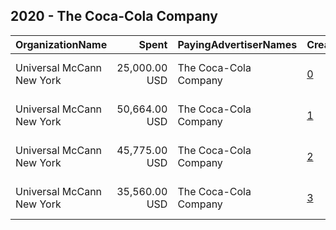 ## 2020 - The Coca-Cola Company 
|OrganizationName|Spent|PayingAdvertiserNames|CreativeUrls|Impressions|Genders|AgeBrackets|CountryCodes|BillingAddresses|CandidateBallotInformation|
|:---|---:|:---|:---|---:|:---|:---|:---|:---|:---|
|Universal McCann New York|25,000.00 USD|The Coca-Cola Company|[0](https://www.snap.com/political-ads/asset/40fe820feb61e905402d8dac5152096fd6751085da154b749958192a92a77f99?mediaType=mp4)|8,898,008||18+|united states|"100 W 33rd St,New York,10001,US"||
|Universal McCann New York|50,664.00 USD|The Coca-Cola Company|[1](https://www.snap.com/political-ads/asset/0852720949bdf98c3c426be1fa6d18c89c0a5abd66144068fa74df8db7b0aebc?mediaType=mp4)|22,629,077||18-24|united states|"100 W 33rd St,New York,10001,US"||
|Universal McCann New York|45,775.00 USD|The Coca-Cola Company|[2](https://www.snap.com/political-ads/asset/8826975a912b5f0e775d03b3221600b692a31b4c8bc1e493bafb0a6651d07bc1?mediaType=mp4)|20,502,457||18-24|united states|"100 W 33rd St,New York,10001,US"||
|Universal McCann New York|35,560.00 USD|The Coca-Cola Company|[3](https://www.snap.com/political-ads/asset/673e5f332cfc027808cd108413c5d2ce93276eb523dfa179b7b937ee498a5a9e?mediaType=mp4)|15,753,923||18-24|united states|"100 W 33rd St,New York,10001,US"||
